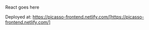 React goes here

Deployed at: https://picasso-frontend.netlify.com/[https://picasso-frontend.netlify.com/]